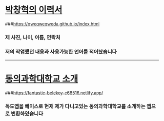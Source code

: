 [박창혁의 이력서](https://qweqweqweda.github.io/index.html)
==
###https://qweqweqweda.github.io/index.html
### 제 사진, 나이, 이름, 연락처
### 저의 작업했던 내용과 사용가능한 언어를 적어놨습니다

*****************

[동의과학대학교 소개](https://fantastic-belekoy-c68516.netlify.app/)
==
###https://fantastic-belekoy-c68516.netlify.app/
### 독도앱을 베이스로 현재 제가 다니고있는 동의과학대학교를 소개하는 앱으로 변환하였습니다
